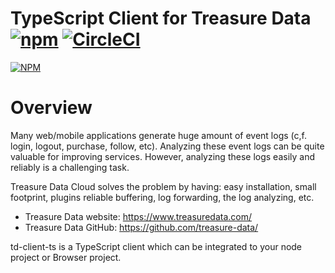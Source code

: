 TypeScript Client for Treasure Data [![npm](https://img.shields.io/npm/v/td-client-ts.svg)]() [![CircleCI](https://circleci.com/gh/Lewuathe/td-client-ts.svg?style=svg)](https://circleci.com/gh/Lewuathe/td-client-ts)
=====

[![NPM](https://nodei.co/npm/td-client-ts.png)](https://nodei.co/npm/td-client-ts/)

# Overview

Many web/mobile applications generate huge amount of event logs (c,f. login, logout, purchase, follow, etc). Analyzing these event logs can be quite valuable for improving services. However, analyzing these logs easily and reliably is a challenging task.

Treasure Data Cloud solves the problem by having: easy installation, small footprint, plugins reliable buffering, log forwarding, the log analyzing, etc.

- Treasure Data website: https://www.treasuredata.com/
- Treasure Data GitHub: https://github.com/treasure-data/

td-client-ts is a TypeScript client which can be integrated to your node project or Browser project.



